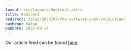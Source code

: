 ```yaml
---
layout: src/layouts/Redirect.astro
title: Redirect
redirect: /blog/2020/07/the-software-punk-revolution/
navMenu: false
pubDate: 2022-09-17
---
```

<div>
Our article feed can be found <a href="/blog/2020/07/the-software-punk-revolution/">here</a>
</div>
